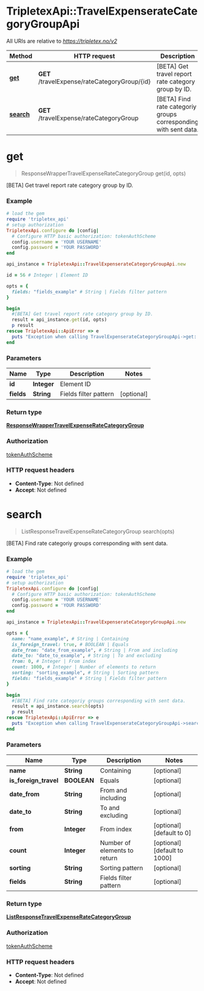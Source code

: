 # TripletexApi::TravelExpenserateCategoryGroupApi

All URIs are relative to *https://tripletex.no/v2*

Method | HTTP request | Description
------------- | ------------- | -------------
[**get**](TravelExpenserateCategoryGroupApi.md#get) | **GET** /travelExpense/rateCategoryGroup/{id} | [BETA] Get travel report rate category group by ID.
[**search**](TravelExpenserateCategoryGroupApi.md#search) | **GET** /travelExpense/rateCategoryGroup | [BETA] Find rate categoriy groups corresponding with sent data.


# **get**
> ResponseWrapperTravelExpenseRateCategoryGroup get(id, opts)

[BETA] Get travel report rate category group by ID.



### Example
```ruby
# load the gem
require 'tripletex_api'
# setup authorization
TripletexApi.configure do |config|
  # Configure HTTP basic authorization: tokenAuthScheme
  config.username = 'YOUR USERNAME'
  config.password = 'YOUR PASSWORD'
end

api_instance = TripletexApi::TravelExpenserateCategoryGroupApi.new

id = 56 # Integer | Element ID

opts = { 
  fields: "fields_example" # String | Fields filter pattern
}

begin
  #[BETA] Get travel report rate category group by ID.
  result = api_instance.get(id, opts)
  p result
rescue TripletexApi::ApiError => e
  puts "Exception when calling TravelExpenserateCategoryGroupApi->get: #{e}"
end
```

### Parameters

Name | Type | Description  | Notes
------------- | ------------- | ------------- | -------------
 **id** | **Integer**| Element ID | 
 **fields** | **String**| Fields filter pattern | [optional] 

### Return type

[**ResponseWrapperTravelExpenseRateCategoryGroup**](ResponseWrapperTravelExpenseRateCategoryGroup.md)

### Authorization

[tokenAuthScheme](../README.md#tokenAuthScheme)

### HTTP request headers

 - **Content-Type**: Not defined
 - **Accept**: Not defined



# **search**
> ListResponseTravelExpenseRateCategoryGroup search(opts)

[BETA] Find rate categoriy groups corresponding with sent data.



### Example
```ruby
# load the gem
require 'tripletex_api'
# setup authorization
TripletexApi.configure do |config|
  # Configure HTTP basic authorization: tokenAuthScheme
  config.username = 'YOUR USERNAME'
  config.password = 'YOUR PASSWORD'
end

api_instance = TripletexApi::TravelExpenserateCategoryGroupApi.new

opts = { 
  name: "name_example", # String | Containing
  is_foreign_travel: true, # BOOLEAN | Equals
  date_from: "date_from_example", # String | From and including
  date_to: "date_to_example", # String | To and excluding
  from: 0, # Integer | From index
  count: 1000, # Integer | Number of elements to return
  sorting: "sorting_example", # String | Sorting pattern
  fields: "fields_example" # String | Fields filter pattern
}

begin
  #[BETA] Find rate categoriy groups corresponding with sent data.
  result = api_instance.search(opts)
  p result
rescue TripletexApi::ApiError => e
  puts "Exception when calling TravelExpenserateCategoryGroupApi->search: #{e}"
end
```

### Parameters

Name | Type | Description  | Notes
------------- | ------------- | ------------- | -------------
 **name** | **String**| Containing | [optional] 
 **is_foreign_travel** | **BOOLEAN**| Equals | [optional] 
 **date_from** | **String**| From and including | [optional] 
 **date_to** | **String**| To and excluding | [optional] 
 **from** | **Integer**| From index | [optional] [default to 0]
 **count** | **Integer**| Number of elements to return | [optional] [default to 1000]
 **sorting** | **String**| Sorting pattern | [optional] 
 **fields** | **String**| Fields filter pattern | [optional] 

### Return type

[**ListResponseTravelExpenseRateCategoryGroup**](ListResponseTravelExpenseRateCategoryGroup.md)

### Authorization

[tokenAuthScheme](../README.md#tokenAuthScheme)

### HTTP request headers

 - **Content-Type**: Not defined
 - **Accept**: Not defined



